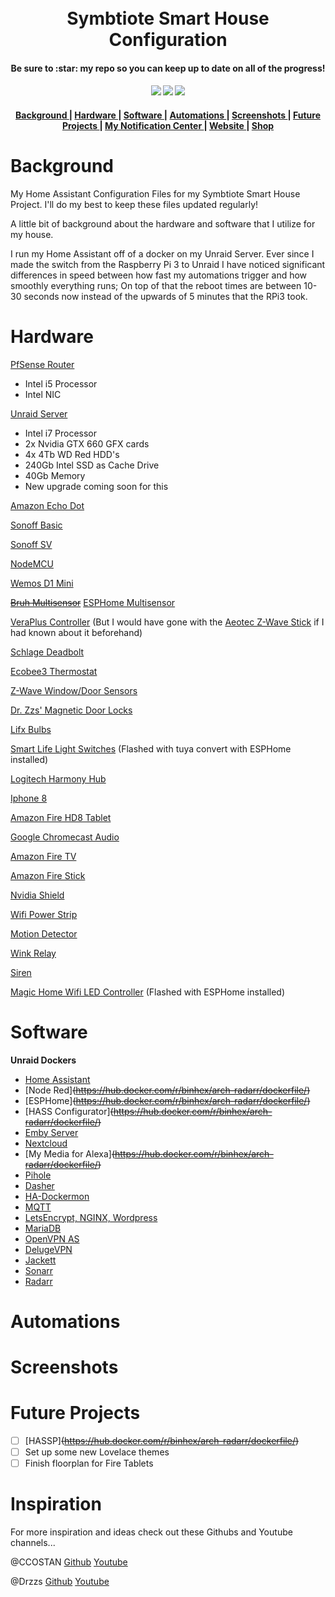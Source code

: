 <h1 align="center">
  <!-- <a name="logo" href="http://www.vCloudInfo.com/tag/iot"><img src="https://raw.githubusercontent.com/CCOSTAN/Home-AssistantConfig/master/config/www/custom_ui/floorplan/images/branding/twitter_profile.png" alt="Bear Stone Smart Home" width="200"></a> -->
  <br>
  Symbtiote Smart House Configuration
</h1>
<h4 align="center">Be sure to :star: my repo so you can keep up to date on all of the progress!</h4>
<div align="center">
  <h4>
    <a href="https://travis-ci.org/3vasi0n89/home-assistant-config-files"><img src="https://travis-ci.org/3vasi0n89/home-assistant-config-files.svg?branch=master"/></a>
    <a href="https://github.com/3vasi0n89/home-assistant-config-files/stargazers"><img src="https://img.shields.io/github/stars/3vasi0n89/home-assistant-config-files.svg?style=plasticr"/></a>
    <a href="https://github.com/3vasi0n89/home-assistant-config-files/commits/master"><img src="https://img.shields.io/github/last-commit/3vasi0n89/home-assistant-config-files.svg?style=plasticr"/></a>
  </h4>
</div>

<div align="center"><a name="menu"></a>
  <h4>
    <a href="https://github.com/3vasi0n89/home-assistant-config-files#background">
      Background
    </a>
    <span> | </span>
    <a href="https://github.com/3vasi0n89/home-assistant-config-files#hardware">
      Hardware
    </a>
    <span> | </span>
    <a href="https://github.com/3vasi0n89/home-assistant-config-files#software">
      Software
    </a>
    <span> | </span>
    <a href="https://github.com/3vasi0n89/home-assistant-config-files#automations">
      Automations
    </a>
    <span> | </span>
    <a href="https://github.com/3vasi0n89/home-assistant-config-files#screenshots">
      Screenshots
    </a>
    <span> | </span>
    <a href="https://github.com/3vasi0n89/home-assistant-config-files#future_projects">
      Future Projects
    </a>
    <span> | </span>
    <a href="https://github.com/3vasi0n89/Home-Assistant-Notification-Center-Hub">
      My Notification Center
    </a>
    <span> | </span>
    <a href="https://symbiotesmarthouse.com/">
      Website
    </a>
    <span> | </span>
    <a href="https://symbiotesmarthouse.com/shop">
      Shop
    </a>
  </h4>
</div>

<a name="background"></a>Background
======

My Home Assistant Configuration Files for my Symbtiote Smart House Project.
I'll do my best to keep these files updated regularly!

A little bit of background about the hardware and software that I utilize for my house.

I run my Home Assistant off of a docker on my Unraid Server.
Ever since I made the switch from the Raspberry Pi 3 to Unraid I have noticed significant differences in speed between how fast my automations trigger
and how smoothly everything runs; On top of that the reboot times are between 10-30 seconds now instead of the upwards of 5 minutes that the RPi3 took.



<a name="hardware"></a>Hardware
======

[PfSense Router](https://www.pfsense.org/)
* Intel i5 Processor
* Intel NIC

[Unraid Server](https://unraid.net/)
* Intel i7 Processor
* 2x Nvidia GTX 660 GFX cards
* 4x 4Tb WD Red HDD's
* 240Gb Intel SSD as Cache Drive
* 40Gb Memory
* New upgrade coming soon for this

[Amazon Echo Dot](https://www.amazon.com/All-new-Echo-Dot-3rd-Gen/dp/B0792KTHKJ)

[Sonoff Basic](https://www.banggood.com/DIY-Wi-Fi-Wireless-Switch-For-Smart-Home-With-ABS-Shell-p-1019971.html?cur_warehouse=CN)

[Sonoff SV](https://www.banggood.com/DC-5V-24V-DIY-WIFI-Wireless-Switch-Sonoff-SV-Module-For-Smart-Home-p-1063987.html?rmmds=search&cur_warehouse=CN)

[NodeMCU](https://www.banggood.com/Geekcreit-Doit-NodeMcu-Lua-ESP8266-ESP-12F-WIFI-Development-Board-p-985891.html?rmmds=search&cur_warehouse=CN)

[Wemos D1 Mini](https://www.banggood.com/Wemos-D1-Mini-V3_0_0-WIFI-Internet-Of-Things-Development-Board-Based-ESP8266-4MB-p-1264245.html?rmmds=search&cur_warehouse=CN)

[~~Bruh Multisensor~~](https://github.com/bruhautomation/ESP-MQTT-JSON-Multisensor) [ESPHome Multisensor](https://esphome.io/cookbook/bruh.html)

[VeraPlus Controller](https://getvera.com/controllers/veraplus/) (But I would have gone with the [Aeotec Z-Wave Stick](https://aeotec.com/z-wave-usb-stick) if I had known about it beforehand)

[Schlage Deadbolt](https://www.amazon.com/Schlage-Connect-Touchscreen-Deadbolt-SmartThings/dp/B00AGK9KOG/ref=asc_df_B00AGK9KOG/?tag=hyprod-20&linkCode=df0&hvadid=193154321880&hvpos=1o1&hvnetw=g&hvrand=13739949994731450318&hvpone=&hvptwo=&hvqmt=&hvdev=c&hvdvcmdl=&hvlocint=&hvlocphy=9015260&hvtargid=pla-312822707918&psc=1)

[Ecobee3 Thermostat](https://www.amazon.com/ecobee-EB-STATE3LT-02-ecobee3-Smart-Thermostat/dp/B06W56TBLN/ref=sr_1_1_sspa?s=hi&ie=UTF8&qid=1546328941&sr=1-1-spons&keywords=ecobee&psc=1)

[Z-Wave Window/Door Sensors](https://www.amazon.com/HAOZEE-Detector-Battery-Operated-Automation/dp/B07BK65MLH/ref=sr_1_1_sspa?s=hi&ie=UTF8&qid=1546328968&sr=1-1-spons&keywords=zwave+door+sensor&psc=1)

[Dr. Zzs' Magnetic Door Locks](http://drzzs.com/diy-smart-door-locks/)

[Lifx Bulbs](https://www.amazon.com/LIFX-Adjustable-Multicolor-Dimmable-Assistant/dp/B01KY02MS8/ref=asc_df_B01KY02MS8/?tag=hyprod-20&linkCode=df0&hvadid=194952682001&hvpos=1o1&hvnetw=g&hvrand=12406325626617130681&hvpone=&hvptwo=&hvqmt=&hvdev=c&hvdvcmdl=&hvlocint=&hvlocphy=9015260&hvtargid=pla-393821797625&psc=1)

[Smart Life Light Switches](https://www.amazon.com/Compatible-Required-Switches-Anywhere-Schedule/dp/B07DXDP662/ref=sr_1_2_sspa?s=hi&ie=UTF8&qid=1546329077&sr=1-2-spons&keywords=smart+life+switch&psc=1) (Flashed with tuya convert with ESPHome installed)

[Logitech Harmony Hub](https://www.amazon.com/Logitech-915-000238-Smartphone-Entertainment-Refurbished/dp/B012EHUK74/ref=sr_1_15_sspa?s=hi&ie=UTF8&qid=1546329101&sr=1-15-spons&keywords=harmony+hub&psc=1)

[Iphone 8](https://www.amazon.com/Apple-iPhone-64GB-Silver-Prepaid/dp/B078HVJB69/ref=sr_1_3_sspa?s=hi&ie=UTF8&qid=1546329145&sr=1-3-spons&keywords=iphone&psc=1)

[Amazon Fire HD8 Tablet](https://www.amazon.com/All-New-Fire-Tablet-Display-Black/dp/B0794RHPZD/ref=sr_1_13_sspa?s=wireless&ie=UTF8&qid=1546329177&sr=1-13-spons&keywords=fire+hd+8&psc=1)

[Google Chromecast Audio](https://store.google.com/us/product/chromecast_audio?hl=en-US)

[Amazon Fire TV](https://www.amazon.com/gp/product/B079QHML21/ref=s9_acsd_al_bw_c_x_2_w?pf_rd_m=ATVPDKIKX0DER&pf_rd_s=merchandised-search-1&pf_rd_r=SCKF5A5RM85AQJWQCWSX&pf_rd_r=SCKF5A5RM85AQJWQCWSX&pf_rd_t=101&pf_rd_p=fb245453-48ed-4dd4-b933-6d164ab15aec&pf_rd_p=fb245453-48ed-4dd4-b933-6d164ab15aec&pf_rd_i=8521791011)

[Amazon Fire Stick](https://www.amazon.com/gp/product/B079QHML21/ref=s9_acsd_al_bw_c_x_2_w?pf_rd_m=ATVPDKIKX0DER&pf_rd_s=merchandised-search-1&pf_rd_r=SCKF5A5RM85AQJWQCWSX&pf_rd_r=SCKF5A5RM85AQJWQCWSX&pf_rd_t=101&pf_rd_p=fb245453-48ed-4dd4-b933-6d164ab15aec&pf_rd_p=fb245453-48ed-4dd4-b933-6d164ab15aec&pf_rd_i=8521791011)

[Nvidia Shield](https://www.amazon.com/NVIDIA-SHIELD-Gaming-Streaming-GeForce/dp/B01N1NT9Y6)

[Wifi Power Strip](https://www.amazon.com/WiFi-Smart-Power-Strip-LeFun/dp/B07DFFBKD9/ref=sr_1_6?s=electronics&ie=UTF8&qid=1546329303&sr=1-6&keywords=wifi+power+strip)

[Motion Detector](https://www.amazon.com/dp/B01MQXXG0I/ref=sxts_kp_bs_tr_lp_1?pf_rd_p=8778bc68-27e7-403f-8460-de48b6e788fb&pd_rd_wg=rSVY0&pf_rd_r=KJH0QC7QX6NXACW82VQ0&pd_rd_i=B01MQXXG0I&pd_rd_w=IA4qx&pd_rd_r=a1feaf5f-8b3e-4ed1-9da5-aa4170c294e8&ie=UTF8&qid=1546329387&sr=1)

[Wink Relay](https://www.amazon.com/Wink-PRLAY-WH01-Relay-Wall-Mounted-Controller/dp/B01MRD8UVA/ref=sr_1_cc_1?s=aps&ie=UTF8&qid=1546329437&sr=1-1-catcorr&keywords=wink+relay)

[Siren](https://www.amazon.com/Dome-Automation-DMS01-Wireless-Battery-Powered/dp/B01M1NLPKZ/ref=sr_1_4?s=electronics&ie=UTF8&qid=1546329408&sr=1-4&keywords=zwave+siren)

[Magic Home Wifi LED Controller](https://www.amazon.com/SUPERNIGHT-Wireless-Controller-Working-Compatible/dp/B01JS0KEBW/ref=sr_1_8?s=hi&ie=UTF8&qid=1546329480&sr=1-8&keywords=magic+home+wifi+led+controller) (Flashed with ESPHome installed)

<a name="software"></a>Software
======

**Unraid Dockers**
* [Home Assistant](https://www.home-assistant.io/)
* [Node Red]~~(https://hub.docker.com/r/binhex/arch-radarr/dockerfile/)~~
* [ESPHome]~~(https://hub.docker.com/r/binhex/arch-radarr/dockerfile/)~~
* [HASS Configurator]~~(https://hub.docker.com/r/binhex/arch-radarr/dockerfile/)~~
* [Emby Server](https://emby.media/)
* [Nextcloud](https://nextcloud.com/)
* [My Media for Alexa]~~(https://hub.docker.com/r/binhex/arch-radarr/dockerfile/)~~
* [Pihole](https://pi-hole.net/)
* [Dasher](https://hub.docker.com/r/clemenstyp/dasher-docker/)
* [HA-Dockermon](https://github.com/philhawthorne/ha-dockermon)
* [MQTT](https://hub.docker.com/r/spants/mqtt/)
* [LetsEncrypt, NGINX, Wordpress](https://hub.docker.com/r/linuxserver/letsencrypt/)
* [MariaDB](https://hub.docker.com/_/mariadb/)
* [OpenVPN AS](https://hub.docker.com/r/linuxserver/openvpn-as/)
* [DelugeVPN](https://hub.docker.com/r/binhex/arch-delugevpn/)
* [Jackett](https://hub.docker.com/r/binhex/arch-jackett/dockerfile)
* [Sonarr](https://hub.docker.com/r/binhex/arch-sonarr/dockerfile)
* [Radarr](https://hub.docker.com/r/binhex/arch-radarr/dockerfile/)

<a name="automations"></a>Automations
======

<a name="screenshots"></a>Screenshots
======

<a name="future_projects"></a>Future Projects
======

- [ ] [HASSP]~~(https://hub.docker.com/r/binhex/arch-radarr/dockerfile/)~~
- [ ] Set up some new Lovelace themes
- [ ] Finish floorplan for Fire Tablets

<a name="inspiration"></a>Inspiration
======

For more inspiration and ideas check out these Githubs and Youtube channels...

@CCOSTAN [Github](https://github.com/CCOSTAN/Home-AssistantConfig) [Youtube](https://youtube.com/vCloudInfo)

@Drzzs [Github](https://github.com/Snipercaine/DrZzs-HA) [Youtube](https://www.youtube.com/drzzs)
